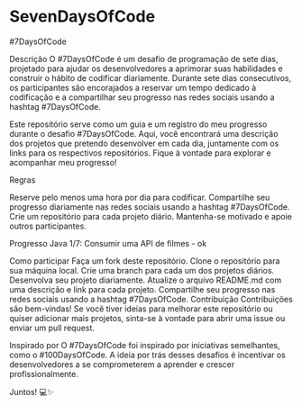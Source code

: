 # SevenDaysOfCode

#7DaysOfCode

Descrição
O #7DaysOfCode é um desafio de programação de sete dias, projetado para ajudar os desenvolvedores a aprimorar suas habilidades e construir o hábito de codificar diariamente. Durante sete dias consecutivos, os participantes são encorajados a reservar um tempo dedicado à codificação e a compartilhar seu progresso nas redes sociais usando a hashtag #7DaysOfCode.

Este repositório serve como um guia e um registro do meu progresso durante o desafio #7DaysOfCode. Aqui, você encontrará uma descrição dos projetos que pretendo desenvolver em cada dia, juntamente com os links para os respectivos repositórios. Fique à vontade para explorar e acompanhar meu progresso!

Regras

Reserve pelo menos uma hora por dia para codificar.
Compartilhe seu progresso diariamente nas redes sociais usando a hashtag #7DaysOfCode.
Crie um repositório para cada projeto diário.
Mantenha-se motivado e apoie outros participantes.

Progresso
Java 1/7: Consumir uma API de filmes - ok

Como participar
Faça um fork deste repositório.
Clone o repositório para sua máquina local.
Crie uma branch para cada um dos projetos diários.
Desenvolva seu projeto diariamente.
Atualize o arquivo README.md com uma descrição e link para cada projeto.
Compartilhe seu progresso nas redes sociais usando a hashtag #7DaysOfCode.
Contribuição
Contribuições são bem-vindas! Se você tiver ideias para melhorar este repositório ou quiser adicionar mais projetos, sinta-se à vontade para abrir uma issue ou enviar um pull request.

Inspirado por
O #7DaysOfCode foi inspirado por iniciativas semelhantes, como o #100DaysOfCode. A ideia por trás desses desafios é incentivar os desenvolvedores a se comprometerem a aprender e crescer profissionalmente.

Juntos! 💻✨
